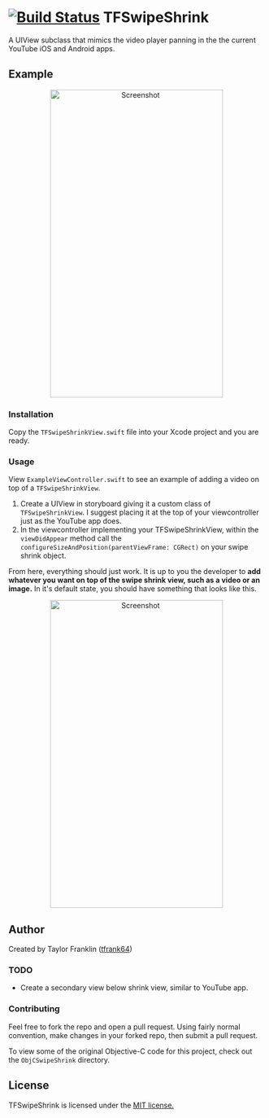 [![Build Status](https://travis-ci.org/tfrank64/TFSwipeShrink.svg?branch=v0.1-alpha)](https://travis-ci.org/tfrank64/TFSwipeShrink)
TFSwipeShrink
=============

A UIView subclass that mimics the video player panning in the the current YouTube iOS and Android apps.

## Example

<p align="center">
    <img src="https://github.com/tfrank64/TFSwipeShrink/raw/master/RepoImages/swipShrinkAnimation.gif" alt="Screenshot" height="605" width="340"/>
</p>

### Installation

Copy the `TFSwipeShrinkView.swift` file into your Xcode project and you are ready.

### Usage

View `ExampleViewController.swift` to see an example of adding a video on top of a `TFSwipeShrinkView`.

1. Create a UIView in storyboard giving it a custom class of `TFSwipeShrinkView`. I suggest placing it at the top of your viewcontroller just as the YouTube app does.
2. In the viewcontroller implementing your TFSwipeShrinkView, within the `viewDidAppear` method call the `configureSizeAndPosition(parentViewFrame: CGRect)` on your swipe shrink object.

From here, everything should just work. It is up to you the developer to **add whatever you want on top of the swipe shrink view, such as a video or an image.**
In it's default state, you should have something that looks like this.
<p align ="center">
<img src="https://github.com/tfrank64/TFSwipeShrink/raw/master/RepoImages/maxvideo.png" alt="Screenshot" height="605" width="340"/>
</p>

## Author

Created by Taylor Franklin
([tfrank64](https://twitter.com/tfrank64))

### TODO

* Create a secondary view below shrink view, similar to YouTube app.

### Contributing

Feel free to fork the repo and open a pull request. Using fairly normal convention, make changes in your forked repo, then submit a pull request.

To view some of the original Objective-C code for this project, check out the `ObjCSwipeShrink` directory.

## License
TFSwipeShrink is licensed under the [MIT license.](https://github.com/tfrank64/TFSwipeShrink/blob/master/LICENSE.md)
